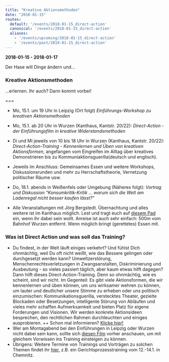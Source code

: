 ```yaml
---
title: "Kreative Aktionsmethoden"
date: "2018-01-15"
routes:
  default: '/events/2018-01-15_direct-action'
  canonical: '/events/2018-01-15_direct-action'
  aliases:
    - '/events/upcoming/2018-01-15_direct-action'
    - '/events/past/2018-01-15_direct-action'
---
```


**2018-01-15 - 2018-01-17**

Der Hase will Dinge ändern und...

### Kreative Aktionsmethoden

...erlernen. Ihr auch? Dann kommt vorbei!

===

- Mo, 15.1. um 19 Uhr in Leipzig (Ort folgt)
*Einführungs-Workshop zu kreativen Aktionsmethoden*
- Mo, 15.1. ab 20 Uhr in Wurzen (Kanthaus, Kantstr. 20/22): *Direct-Action - der Einführungsfilm in kreative Widerstandsmethoden*
- Di und Mi jeweils von 10 bis 18 Uhr in Wurzen (Kanthaus, Kantstr. 20/22): *Direct-Action-Training - Kennenlernen und Üben von kreativen Aktionsformen*, angefangen vom Eingreifen im Alltag über kreatives Demonstrieren bis zu Kommuniaktionsguerilla(deutsch und englisch).
- Jeweils im Anschluss: Gemeinsames Essen und weitere Workshops, Diskussionsrunden und mehr zu Herrschaftstheorie, Vernetzung politischer Räume usw.
- Do, 18.1. abends in Weißenfels oder Umgebung (Näheres folgt): *Vortrag und Diskussion "Konsumkritik-Kritik ... warum sich die Welt am Ladenregal nicht besser kaufen lässt?"*

- Alle Veranstaltungen mit Jörg Bergstedt.
Übernachtung und alles weitere ist im Kanthaus möglich. Lest und tragt euch auf [diesem Pad](https://pad.systemli.org/p/kreative_Aktionsmethoden) ein, wenn ihr dabei sein wollt.
Anreise ist auch sehr einfach: 500m vom Bahnhof Wurzen entfernt.
Wenn möglich bringt (gerettetes) Essen mit.

### Was ist Direct Action und was soll das Training?

- Du findest, in der Welt läuft einiges verkehrt? Und fühlst Dich ohnmächtig, weil Du oft nicht weißt, wie das Bessere gelingen oder durchgesetzt werden kann? Umweltzerstörung, Menschenrechtsverletzungen in Zwangsanstalten, Diskriminierung und Ausbeutung - so vieles passiert täglich, aber kaum etwas hilft dagegen? Dann hilft dieses Direct-Action-Training. Denn so ohnmächtig, wie es scheint, sind wir nicht. Im Gegenteil: Es gibt viele Aktionsformen, die wir kennenlernen und üben können, um uns wirksamer wehren zu können, um lauter und deutlicher unsere Stimme zu erheben oder uns politisch einzumischen: Kommunikationsguerilla, verstecktes Theater, gezielte Blockaden oder Besetzungen, intelligente Störung von Abläufen und vieles mehr schaffen Aufmerksamkeit und bieten Platz für eigene Forderungen und Visionen. Wir werden konkrete Aktionsideen besprechen, den rechtlichen Rahmen durchleuchten und einiges ausprobieren. ++ Schon mal informieren? [Klicke hier!](www.direct-action.tk)
- Wer am Montagabend bei den Einführungen in Leipzig oder Wurzen nicht dabei sein kann, sollte sich [diesen Film](https://youtu.be/cruXcOk1egw) vorher anschauen, um mit gleichem Vorwissen ins Training einsteigen zu können.
- Übrigens: Weitere Termine von Trainings und Vorträgen zu solchen Themen findet ihr [hier](www.projektwerkstatt.de/termine), z.B. ein Gerichtsprozesstraining vom 12.-14.1. in Chemnitz.
